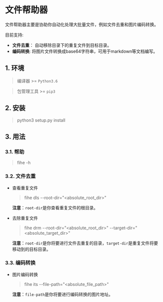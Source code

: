 # 文件帮助器
文件帮助器主要是协助你自动化处理大批量文件，例如文件去重和图片编码转换。

目前支持: 

- **文件去重**： 自动移除目录下的重复文件到目标目录。
- **编码转换**: 将图片文件转换成base64字符串，可用于markdown等文档编写。

## 1. 环境
> 编译器 >= `Python3.6`

> 包管理工具 >= `pip3`

## 2. 安装
> python3 setup.py install

## 3. 用法
### 3.1. 帮助
> fihe -h

### 3.2. 文件去重
- 查看重复文件

    > fihe dls --root-dir="<absolute_root_dir>"
    
    **注意**：`root-dir`是你查看重复文件的根目录。

- 去除重复文件
    
    > fihe drm --root-dir="<absolute_root_dir>" --target-dir="<absolute_target_dir>"
    
    **注意**：`root-dir`是你将要进行文件去重复的目录，`target-dir`是重复文件将要移动到的目标目录。

### 3.3. 编码转换
- 图片编码转换

    > fihe its --file-path="<absolute_file_path>"

    **注意**：`file-path`是你将要进行编码转换的图片地址。